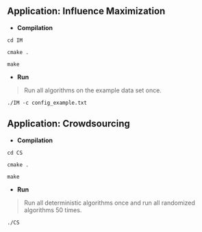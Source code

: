 ## Application: Influence Maximization

* **Compilation**

```setup
cd IM
```

```setup
cmake .
```

```setup
make
```

* **Run** 

> Run all algorithms on the example data set once.

```setup
./IM -c config_example.txt
```

## Application: Crowdsourcing

* **Compilation**

```setup
cd CS
```

```setup
cmake .
```

```setup
make
```

* **Run** 

> Run all deterministic algorithms once and run all  randomized algorithms 50 times.

```setup
./CS
```